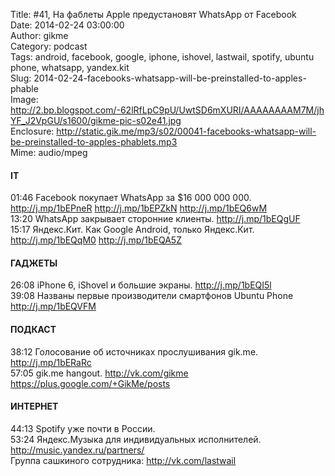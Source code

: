 Title: #41, На фаблеты Apple предустановят WhatsApp от Facebook  
Date: 2014-02-24 03:00:00  
Author: gikme  
Category: podcast  
Tags: android, facebook, google, iphone, ishovel, lastwail, spotify, ubuntu phone, whatsapp, yandex.kit  
Slug: 2014-02-24-facebooks-whatsapp-will-be-preinstalled-to-apples-phable  
Image: http://2.bp.blogspot.com/-62lRfLpC9pU/UwtSD6mXURI/AAAAAAAAM7M/jhYF_J2VpGU/s1600/gikme-pic-s02e41.jpg  
Enclosure: http://static.gik.me/mp3/s02/00041-facebooks-whatsapp-will-be-preinstalled-to-apples-phablets.mp3  
Mime: audio/mpeg

#### IT

01:46 Facebook покупает WhatsApp за \$16 000 000 000.  
<http://j.mp/1bEPneR> <http://j.mp/1bEPZkN> <http://j.mp/1bEQ6wM>  
13:20 WhatsApp закрывает сторонние клиенты. <http://j.mp/1bEQgUF>  
15:17 Яндекс.Кит. Как Google Android, только Яндекс.Кит.  
<http://j.mp/1bEQqM0> <http://j.mp/1bEQA5Z>

#### ГАДЖЕТЫ

26:08 iPhone 6, iShovel и большие экраны. <http://j.mp/1bEQI5l>  
39:08 Названы первые производители смартфонов Ubuntu Phone  
<http://j.mp/1bEQVFM>  

#### ПОДКАСТ

38:12 Голосование об источниках прослушивания gik.me.  
<http://j.mp/1bERaRc>  
57:05 gik.me hangout. <http://vk.com/gikme>  
<https://plus.google.com/+GikMe/posts> 

#### ИНТЕРНЕТ

44:13 Spotify уже почти в России.  
53:24 Яндекс.Музыка для индивидуальных исполнителей.  
<http://music.yandex.ru/partners/>   
Группа сашкиного сотрудника: <http://vk.com/lastwail>

